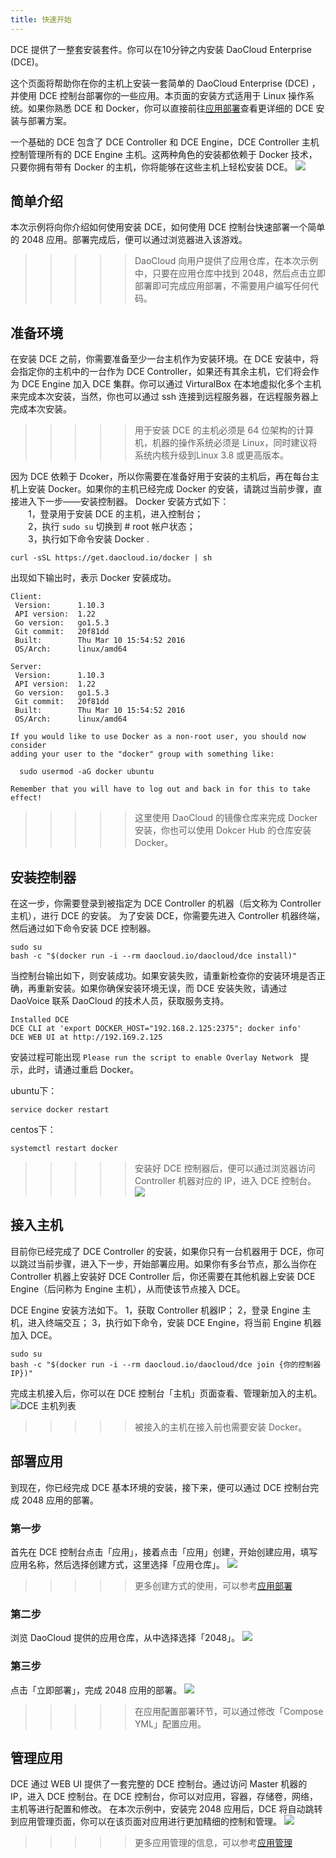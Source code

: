 ```yaml
---
title: 快速开始
---
```


DCE 提供了一整套安装套件。你可以在10分钟之内安装 DaoCloud Enterprise (DCE)。 

这个页面将帮助你在你的主机上安装一套简单的 DaoCloud Enterprise (DCE) ，并使用 DCE 控制台部署你的一些应用。本页面的安装方式适用于 Linux 操作系统。如果你熟悉 DCE 和 Docker，你可以直接前往[应用部署](http://docs.daocloud.io/daocloud-enterprise/deploy-an-application)查看更详细的 DCE 安装与部署方案。 

一个基础的 DCE 包含了 DCE Controller 和 DCE Engine，DCE Controller 主机控制管理所有的 DCE Engine 主机。这两种角色的安装都依赖于 Docker 技术，只要你拥有带有 Docker 的主机，你将能够在这些主机上轻松安装 DCE。
![](small-install.png)

## 简单介绍

本次示例将向你介绍如何使用安装 DCE，如何使用 DCE 控制台快速部署一个简单的 2048 应用。部署完成后，便可以通过浏览器进入该游戏。
>>>>> DaoCloud 向用户提供了应用仓库，在本次示例中，只要在应用仓库中找到 2048，然后点击立即部署即可完成应用部署，不需要用户编写任何代码。

## 准备环境

在安装 DCE 之前，你需要准备至少一台主机作为安装环境。在 DCE 安装中，将会指定你的主机中的一台作为 DCE Controller，如果还有其余主机，它们将会作为 DCE Engine 加入 DCE 集群。你可以通过 VirturalBox 在本地虚拟化多个主机来完成本次安装，当然，你也可以通过 ssh 连接到远程服务器，在远程服务器上完成本次安装。
>>>>> 用于安装 DCE 的主机必须是  64 位架构的计算机，机器的操作系统必须是 Linux，同时建议将系统内核升级到Linux 3.8 或更高版本。

因为 DCE 依赖于 Dcoker，所以你需要在准备好用于安装的主机后，再在每台主机上安装 Docker。如果你的主机已经完成 Docker 的安装，请跳过当前步骤，直接进入下一步——安装控制器。
Docker 安装方式如下：   
	&ensp;&ensp;&ensp;&ensp;1，登录用于安装 DCE 的主机，进入控制台；  
	&ensp;&ensp;&ensp;&ensp;2，执行 `sudo su` 切换到 # root 帐户状态；  
	&ensp;&ensp;&ensp;&ensp;3，执行如下命令安装 Docker . 

	curl -sSL https://get.daocloud.io/docker | sh

出现如下输出时，表示 Docker 安装成功。
```
Client:
 Version:      1.10.3
 API version:  1.22
 Go version:   go1.5.3
 Git commit:   20f81dd
 Built:        Thu Mar 10 15:54:52 2016
 OS/Arch:      linux/amd64

Server:
 Version:      1.10.3
 API version:  1.22
 Go version:   go1.5.3
 Git commit:   20f81dd
 Built:        Thu Mar 10 15:54:52 2016
 OS/Arch:      linux/amd64

If you would like to use Docker as a non-root user, you should now consider
adding your user to the "docker" group with something like:

  sudo usermod -aG docker ubuntu

Remember that you will have to log out and back in for this to take effect!
```
>>>>> 这里使用 DaoCloud 的镜像仓库来完成 Docker 安装，你也可以使用 Dokcer Hub 的仓库安装 Docker。


## 安装控制器

在这一步，你需要登录到被指定为 DCE Controller 的机器（后文称为 Controller 主机），进行 DCE 的安装。
为了安装 DCE，你需要先进入 Controller 机器终端，然后通过如下命令安装 DCE 控制器。

	sudo su
	bash -c "$(docker run -i --rm daocloud.io/daocloud/dce install)"

当控制台输出如下，则安装成功。如果安装失败，请重新检查你的安装环境是否正确，再重新安装。如果你确保安装环境无误，而 DCE 安装失败，请通过 DaoVoice 联系 DaoCloud 的技术人员，获取服务支持。
```
Installed DCE
DCE CLI at 'export DOCKER_HOST="192.168.2.125:2375"; docker info'
DCE WEB UI at http://192.169.2.125
```
安装过程可能出现 `Please run the script to enable Overlay Network ` 提示，此时，请通过重启 Docker。

ubuntu下：
```
service docker restart
```

centos下： 
```
systemctl restart docker 
```

 >>>>> 安装好 DCE 控制器后，便可以通过浏览器访问 Controller 机器对应的 IP，进入 DCE 控制台。
![](dce.png)

## 接入主机
目前你已经完成了 DCE Controller 的安装，如果你只有一台机器用于 DCE，你可以跳过当前步骤，进入下一步，开始部署应用。如果你有多台节点，那么当你在 Controller 机器上安装好 DCE Controller 后，你还需要在其他机器上安装 DCE Engine（后问称为 Engine 主机），从而使该节点接入 DCE。

DCE Engine 安装方法如下。
	1，获取 Controller 机器IP；
	2，登录 Engine 主机，进入终端交互；
	3，执行如下命令，安装 DCE Engine，将当前 Engine 机器加入 DCE。

	sudo su
	bash -c "$(docker run -i --rm daocloud.io/daocloud/dce join {你的控制器IP})"

完成主机接入后，你可以在 DCE 控制台「主机」页面查看、管理新加入的主机。
![DCE 主机列表](machine_list.png)

>>>>> 被接入的主机在接入前也需要安装 Docker。

## 部署应用

到现在，你已经完成 DCE 基本环境的安装，接下来，便可以通过 DCE 控制台完成 2048 应用的部署。

### 第一步
首先在 DCE 控制台点击「应用」，接着点击「应用」创建，开始创建应用，填写应用名称，然后选择创建方式，这里选择「应用仓库」。
![](deploy_application_1.png)

>>>>> 更多创建方式的使用，可以参考[应用部署](http://localhost:8080/daocloud-enterprise/deploy-an-application)

### 第二步
浏览 DaoCloud 提供的应用仓库，从中选择选择「2048」。
![](deploy_application_2.png)

### 第三步
点击「立即部署」，完成 2048 应用的部署。
![](deploy_application_3.png)
>>>>> 在应用配置部署环节，可以通过修改「Compose YML」配置应用。 


## 管理应用
DCE 通过 WEB UI 提供了一套完整的 DCE 控制台。通过访问 Master 机器的 IP，进入 DCE 控制台。在 DCE 控制台，你可以对应用，容器，存储卷，网络，主机等进行配置和修改。
在本次示例中，安装完 2048 应用后，DCE 将自动跳转到应用管理页面，你可以在该页面对应用进行更加精细的控制和管理。
![](application_manage.png)
>>>>> 更多应用管理的信息，可以参考[应用管理](http://docs.daocloud.io/daocloud-enterprise/deploy-an-application)



